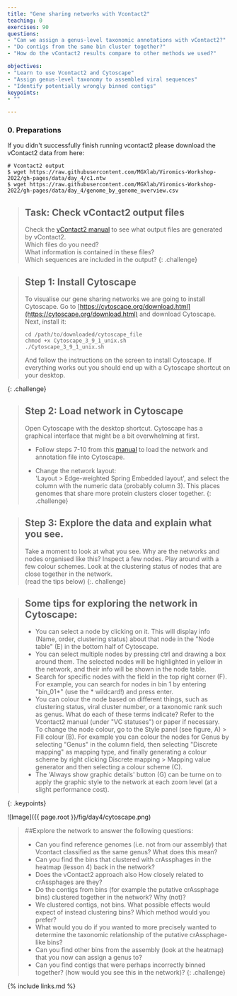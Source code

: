 ```yaml
---
title: "Gene sharing networks with Vcontact2"
teaching: 0
exercises: 90
questions:
- "Can we assign a genus-level taxonomic annotations with vContact2?"
- "Do contigs from the same bin cluster together?"
- "How do the vContact2 results compare to other methods we used?"

objectives:
- "Learn to use Vcontact2 and Cytoscape"
- "Assign genus-level taxonomy to assembled viral sequences"
- "Identify potentially wrongly binned contigs"
keypoints:
- ""

---
```

### 0. Preparations

If you didn't successfully finish running vcontact2 please download the vContact2 data from here:

```
# Vcontact2 output
$ wget https://raw.githubusercontent.com/MGXlab/Viromics-Workshop-2022/gh-pages/data/day_4/c1.ntw
$ wget https://raw.githubusercontent.com/MGXlab/Viromics-Workshop-2022/gh-pages/data/day_4/genome_by_genome_overview.csv
```

> ## Task: Check vContact2 output files
> Check the [vContact2 manual](https://bitbucket.org/MAVERICLab/vcontact2/wiki/Home#output-files) to see
what output files are generated by vContact2.  
Which files do you need?  
What information is contained in these files?  
Which sequences are included in the output?
{: .challenge}


> ## Step 1: Install Cytoscape
> To visualise our gene sharing networks we are going to install Cytoscape.
> Go to [https://cytoscape.org/download.html](https://cytoscape.org/download.html) and download Cytoscape. Next, install it:
>
>```
>cd /path/to/downloaded/cytoscape_file
>chmod +x Cytoscape_3_9_1_unix.sh
>./Cytoscape_3_9_1_unix.sh
>```
>And follow the instructions on the screen to install Cytoscape. If everything works out you should end up with a Cytoscape shortcut on your desktop.
>
{: .challenge}


> ## Step 2: Load network in Cytoscape
> Open Cytoscape with the desktop shortcut. Cytoscape has a graphical interface that might be a bit overwhelming at first.
> - Follow steps 7-10 from this [manual](https://www.protocols.io/view/applying-vcontact-to-viral-sequences-and-visualizi-x5xfq7n) to load the network and annotation file into Cytoscape.
>
> - Change the network layout:  
> 'Layout > Edge-weighted Spring Embedded layout', and select the column with the numeric data (probably column 3).
> This places genomes that share more protein clusters closer together.
{: .challenge}


> ## Step 3: Explore the data and explain what you see.
> Take a moment to look at what you see. Why are the networks and nodes organised like this?
> Inspect a few nodes. Play around with a few colour schemes. Look at the clustering status of nodes that are close together in the network.  
> (read the tips below)
{:. challenge}


>## Some tips for exploring the network in Cytoscape:
>- You can select a node by clicking on it. This will display info (Name, order, clustering status) about that node in the "Node table" (E) in the bottom half of Cytoscape.
> - You can select multiple nodes by pressing ctrl and drawing a box around them. The selected nodes will be highlighted in yellow in the network, and their info will be shown in the node table.
> - Search for specific nodes with the field in the top right corner (F). For example, you can search for nodes in bin 1 by entering "bin_01*" (use the * wildcard!) and press enter.
> - You can colour the node based on different things, such as clustering status, viral cluster number, or a taxonomic rank such as genus. What do each of these terms indicate? Refer to the Vcontact2 manual (under "VC statuses") or paper if necessary.  
> To change the node colour, go to the Style panel (see figure, A) > Fill colour (B). For example you can colour the nodes for Genus by selecting "Genus" in the column field, then selecting "Discrete mapping" as mapping type, and finally generating a colour scheme by right clicking Discrete mapping > Mapping value generator and then selecting a colour scheme (C).
> - The 'Always show graphic details' button (G) can be turne on to apply the graphic style to the network at each zoom level (at a slight performance cost).
>
{: .keypoints}

![Image]({{ page.root }}/fig/day4/cytoscape.png)



> ##Explore the network to answer the following questions:
> - Can you find reference genomes (i.e. not from our assembly) that Vcontact classified as the same genus? What does this mean?
> - Can you find the bins that clustered with crAssphages in the heatmap (lesson 4) back in the network?
> - Does the vContact2 approach also How closely related to crAssphages are they?
> - Do the contigs from bins (for example the putative crAssphage bins) clustered together in the network? Why (not)?
> - We clustered contigs, not bins. What possible effects would expect of instead clustering bins? Which method would you prefer?  
> - What would you do if you wanted to more precisely wanted to determine the taxonomic relationship of the putative crAssphage-like bins?
> - Can you find other bins from the assembly (look at the heatmap) that you now can assign a genus to?  
> - Can you find contigs that were perhaps incorrectly binned together? (how would you see this in the network)?
{: .challenge}


{% include links.md %}

